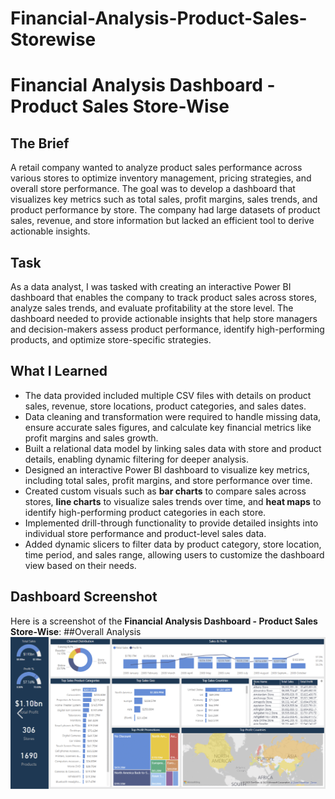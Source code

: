 # Financial-Analysis-Product-Sales-Storewise

# Financial Analysis Dashboard - Product Sales Store-Wise

## The Brief
A retail company wanted to analyze product sales performance across various stores to optimize inventory management, pricing strategies, and overall store performance. The goal was to develop a dashboard that visualizes key metrics such as total sales, profit margins, sales trends, and product performance by store. The company had large datasets of product sales, revenue, and store information but lacked an efficient tool to derive actionable insights.

## Task
As a data analyst, I was tasked with creating an interactive Power BI dashboard that enables the company to track product sales across stores, analyze sales trends, and evaluate profitability at the store level. The dashboard needed to provide actionable insights that help store managers and decision-makers assess product performance, identify high-performing products, and optimize store-specific strategies.

## What I Learned
- The data provided included multiple CSV files with details on product sales, revenue, store locations, product categories, and sales dates.
- Data cleaning and transformation were required to handle missing data, ensure accurate sales figures, and calculate key financial metrics like profit margins and sales growth.
- Built a relational data model by linking sales data with store and product details, enabling dynamic filtering for deeper analysis.
- Designed an interactive Power BI dashboard to visualize key metrics, including total sales, profit margins, and store performance over time.
- Created custom visuals such as **bar charts** to compare sales across stores, **line charts** to visualize sales trends over time, and **heat maps** to identify high-performing product categories in each store.
- Implemented drill-through functionality to provide detailed insights into individual store performance and product-level sales data.
- Added dynamic slicers to filter data by product category, store location, time period, and sales range, allowing users to customize the dashboard view based on their needs.

## Dashboard Screenshot
Here is a screenshot of the **Financial Analysis Dashboard - Product Sales Store-Wise**:
##Overall Analysis
![Financial Dashboard Screenshot](./FR.png)


